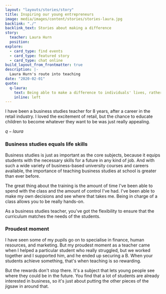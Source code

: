 ```yaml
---
layout: "layouts/stories/story"
title: Inspiring our young entrepreneurs
image: media/images/content/stories/stories-laura.jpg
backlink: "./"
backlink_text: Stories about making a difference
story:
  teacher: Laura Hurn
  position:
explore:
  - card_type: find events
  - card_type: featured story
  - card_type: chat online
build_layout_from_frontmatter: true
description: |-
  Laura Hurn's route into teaching
date: "2020-02-01"
quote:
  q-laura:
    text: Being able to make a difference to individuals' lives, rather than being motivated by pounds in tills, is really satisfying.
    inline: left
---
```


I have been a business studies teacher for 8 years, after a career in the retail industry. I loved the excitement of retail, but the chance to educate children to become whatever they want to be was just really appealing.

$q-laura$

### Business studies equals life skills

Business studies is just as important as the core subjects, because it equips students with the necessary skills for a future in any kind of job. And with such a wide variety of business-based university courses and careers available, the importance of teaching business studies at school is greater than ever before.

The great thing about the training is the amount of time I've been able to spend with the class and the amount of control I've had. I've been able to make my own decisions and see where that takes me. Being in charge of a class allows you to be really hands-on.

As a business studies teacher, you've got the flexibility to ensure that the curriculum matches the needs of the students.

### Proudest moment

I have seen some of my pupils go on to specialise in finance, human resources, and marketing. But my proudest moment as a teacher came when I helped a particular student who really struggled, but we worked together and I supported him, and he ended up securing a B. When your students achieve something, that's when teaching is so rewarding.

But the rewards don't stop there. It's a subject that lets young people see where they could be in the future. You find that a lot of students are already interested in business, so it's just about putting the other pieces of the jigsaw in around that.
